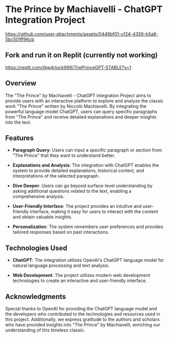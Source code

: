 # The Prince by Machiavelli - ChatGPT Integration Project

https://github.com/user-attachments/assets/0448bf01-cf24-4359-b5a8-5bc501ff96cb


## Fork and run it on Replit (currently not working)
https://replit.com/@w4rlock999/ThePrinceGPT-STABLE?v=1

## Overview

The "The Prince" by Machiavelli - ChatGPT Integration Project aims to provide users with an interactive platform to explore and analyze the classic work "The Prince" written by Niccolò Machiavelli. By integrating the powerful language model ChatGPT, users can query specific paragraphs from "The Prince" and receive detailed explanations and deeper insights into the text.

## Features

- **Paragraph Query**: Users can input a specific paragraph or section from "The Prince" that they want to understand better.

- **Explanations and Analysis**: The integration with ChatGPT enables the system to provide detailed explanations, historical context, and interpretations of the selected paragraph.

- **Dive Deeper**: Users can go beyond surface-level understanding by asking additional questions related to the text, enabling a comprehensive analysis.

- **User-Friendly Interface**: The project provides an intuitive and user-friendly interface, making it easy for users to interact with the content and obtain valuable insights.

- **Personalization**: The system remembers user preferences and provides tailored responses based on past interactions.

## Technologies Used

- **ChatGPT**: The integration utilizes OpenAI's ChatGPT language model for natural language processing and text analysis.

- **Web Development**: The project utilizes modern web development technologies to create an interactive and user-friendly interface.

## Acknowledgments

Special thanks to OpenAI for providing the ChatGPT language model and the developers who contributed to the technologies and resources used in this project. Additionally, we express gratitude to the authors and scholars who have provided insights into "The Prince" by Machiavelli, enriching our understanding of this timeless classic.
